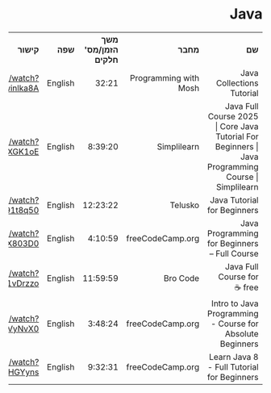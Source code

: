 <div dir="rtl">
    <h1>Java</h1>
    <table>
        <tr>
            <th style="text-align: right;">שם</th>
            <th style="text-align: right;">מחבר</th>
            <th style="text-align: right;">משך הזמן/מס' חלקים</th>
            <th style="text-align: right;">שפה</th>
            <th style="text-align: right;">קישור</th>
            <th style="text-align: right;">הערות</th>
        </tr>
        <tr>
            <td style="text-align: right;">Java Collections Tutorial</td>
            <td style="text-align: right;">Programming with Mosh</td>
            <td style="text-align: right;">32:21</td>
            <td style="text-align: right;">English</td>
            <td style="text-align: right;">
                <a href="https://www.youtube.com/watch?v=rH0winlka8A">https://www.youtube.com/watch?v=rH0winlka8A</a>   
            </td>
            <td style="text-align: right;"></td>
        </tr><tr>
            <td style="text-align: right;">Java Full Course 2025 | Core Java Tutorial For Beginners | Java Programming Course | Simplilearn</td>
            <td style="text-align: right;">Simplilearn</td>
            <td style="text-align: right;">8:39:20</td>
            <td style="text-align: right;">English</td>
            <td style="text-align: right;">
                <a href="https://www.youtube.com/watch?v=-h9nFXGK1oE">https://www.youtube.com/watch?v=-h9nFXGK1oE</a>   
            </td>
            <td style="text-align: right;"></td>
        </tr><tr>
            <td style="text-align: right;">Java Tutorial for Beginners</td>
            <td style="text-align: right;">Telusko</td>
            <td style="text-align: right;">12:23:22</td>
            <td style="text-align: right;">English</td>
            <td style="text-align: right;">
                <a href="https://www.youtube.com/watch?v=BGTx91t8q50">https://www.youtube.com/watch?v=BGTx91t8q50</a>   
            </td>
            <td style="text-align: right;"></td>
        </tr><tr>
            <td style="text-align: right;">Java Programming for Beginners – Full Course</td>
            <td style="text-align: right;">freeCodeCamp.org</td>
            <td style="text-align: right;">4:10:59</td>
            <td style="text-align: right;">English</td>
            <td style="text-align: right;">
                <a href="https://www.youtube.com/watch?v=A74TOX803D0">https://www.youtube.com/watch?v=A74TOX803D0</a>   
            </td>
            <td style="text-align: right;"></td>
        </tr><tr>
            <td style="text-align: right;">Java Full Course for free ☕</td>
            <td style="text-align: right;">Bro Code</td>
            <td style="text-align: right;">11:59:59</td>
            <td style="text-align: right;">English</td>
            <td style="text-align: right;">
                <a href="https://www.youtube.com/watch?v=xk4_1vDrzzo">https://www.youtube.com/watch?v=xk4_1vDrzzo</a>   
            </td>
            <td style="text-align: right;"></td>
        </tr><tr>
            <td style="text-align: right;">Intro to Java Programming - Course for Absolute Beginners</td>
            <td style="text-align: right;">freeCodeCamp.org</td>
            <td style="text-align: right;">3:48:24</td>
            <td style="text-align: right;">English</td>
            <td style="text-align: right;">
                <a href="https://www.youtube.com/watch?v=GoXwIVyNvX0">https://www.youtube.com/watch?v=GoXwIVyNvX0</a>   
            </td>
            <td style="text-align: right;"></td>
        </tr><tr>
            <td style="text-align: right;">Learn Java 8 - Full Tutorial for Beginners</td>
            <td style="text-align: right;">freeCodeCamp.org</td>
            <td style="text-align: right;">9:32:31</td>
            <td style="text-align: right;">English</td>
            <td style="text-align: right;">
                <a href="https://www.youtube.com/watch?v=grEKMHGYyns">https://www.youtube.com/watch?v=grEKMHGYyns</a>   
            </td>
            <td style="text-align: right;"></td>
        </tr>
    <table>
</div>